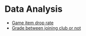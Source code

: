 # Data Analysis

- [Game item drop rate](https://github.com/ACS106129/data-analysis/tree/droprate)
- [Grade between joining club or not](https://github.com/ACS106129/data-analysis/tree/grade)
